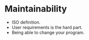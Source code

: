 # Maintainability
- ISO definition. 
- User requirements is the hard part.
- Being able to change your program.

